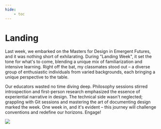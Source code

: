 ```yaml
---
hide:
    - toc
---
```


# Landing

Last week, we embarked on the Masters for Design in Emergent Futures, and it was nothing short of exhilarating. During "Landing Week", it set the tone for what's to come, blending a unique mix of familiarization and intensive learning. Right off the bat, my classmates stood out – a diverse group of enthusiastic individuals from varied backgrounds, each bringing a unique perspective to the table.

Our educators wasted no time diving deep. Philosophy sessions stirred introspection and first-person research emphasized the essence of experiential narrative in design. The technical side wasn't neglected; grappling with Git sessions and mastering the art of documenting design marked the week. One week in, and it's evident – this journey will challenge conventions and redefine our horizons. Engage!

![](../images/IMG_8536.jpg)